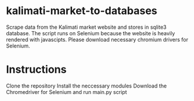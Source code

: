 # kalimati-market-to-databases
Scrape data from the Kalimati market website and stores in sqlite3 database. The script runs on Selenium because the website is heavily rendered with javascipts. Please download necessary chromium drivers for Selenium.

# Instructions
Clone the repository
Install the neccessary modules
Download the Chromedriver for Selenium and run main.py script
